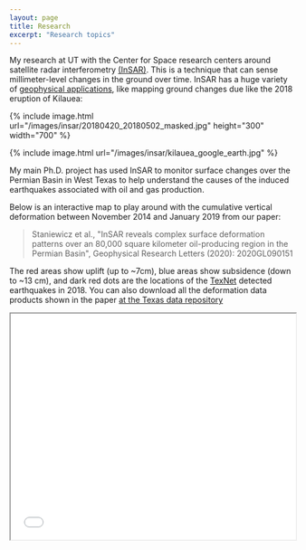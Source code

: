 ```yaml
---
layout: page
title: Research
excerpt: "Research topics"
---
```


My research at UT with the Center for Space research centers around satellite radar interferometry [(InSAR)](https://www.usgs.gov/centers/ca-water-ls/science/interferometric-synthetic-aperture-radar-insar?qt-science_center_objects=0#qt-science_center_objects).
This is a technique that can sense millimeter-level changes in the ground over time.
InSAR has a huge variety of [geophysical applications](https://en.wikipedia.org/wiki/Interferometric_synthetic-aperture_radar#Applications), like mapping ground changes due like the 2018 eruption of Kilauea:

{% include image.html url="/images/insar/20180420_20180502_masked.jpg" height="300" width="700" %}

{% include image.html url="/images/insar/kilauea_google_earth.jpg" %}


My main Ph.D. project has used InSAR to monitor surface changes over the Permian Basin in West Texas to help understand the causes of the induced earthquakes associated with oil and gas production.

Below is an interactive map to play around with the cumulative vertical deformation between November 2014 and January 2019 from our paper:

>Staniewicz et al., "InSAR reveals complex surface deformation patterns over an 80,000 square kilometer oil-producing region in the Permian Basin", Geophysical Research Letters (2020): 2020GL090151 

The red areas show uplift (up to ~7cm), blue areas show subsidence (down to ~13 cm), and dark red dots are the locations of the [TexNet](https://www.beg.utexas.edu/texnet/catalog) detected earthquakes in 2018.
You can also download all the deformation data products shown in the paper [at the Texas data repository](https://doi.org/10.18738/T8/AVDBOJ)

<iframe src='/extras/testmapbox.html'
        width='100%' height='400px'>
</iframe>

